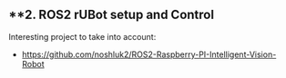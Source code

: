 ## **2. ROS2 rUBot setup and Control
Interesting project to take into account:
- https://github.com/noshluk2/ROS2-Raspberry-PI-Intelligent-Vision-Robot

